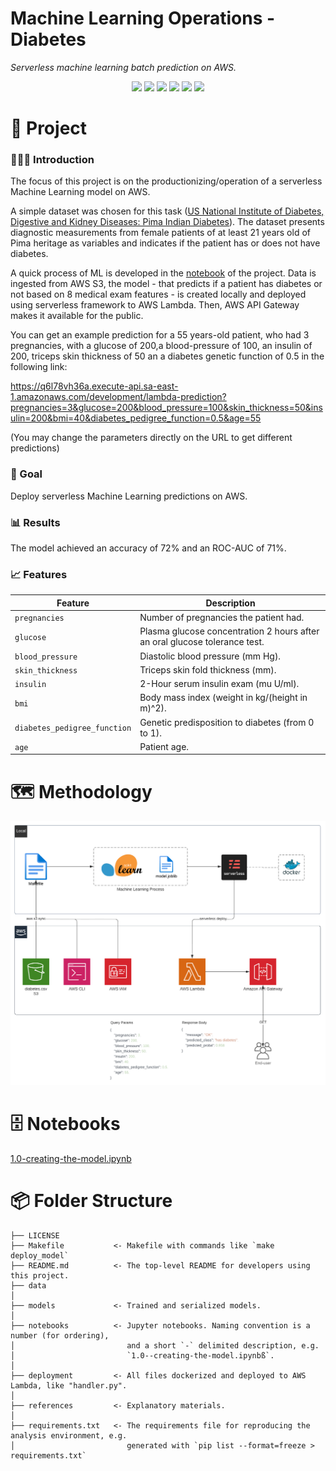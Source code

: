# Machine Learning Operations - Diabetes

*Serverless machine learning batch prediction on AWS.*

<div align="center">
<img src="https://img.shields.io/badge/python-3670A0?style=for-the-badge&logo=python&logoColor=ffdd54">
<img src="https://img.shields.io/badge/AWS-%23FF9900.svg?style=for-the-badge&logo=amazonaws&logoColor=white">
<img src="https://img.shields.io/badge/scikit--learn-%23075A83.svg?style=for-the-badge&logo=scikit-learn&logoColor=white">
<img src="https://img.shields.io/badge/docker-%232496ED.svg?style=for-the-badge&logo=docker&logoColor=white">
<img src="https://img.shields.io/badge/serverless-%2314162c?style=for-the-badge&logo=rescript&logoColor=e34c4c">
<img src="https://img.shields.io/badge/makefile-%230C22D9.svg?style=for-the-badge&logo=gnu&logoColor=white">
</div>

# 📖 Project

### 👨🏻‍🏫 Introduction
The focus of this project is on the productionizing/operation of a serverless Machine Learning model on AWS.

A simple dataset was chosen for this task ([US National Institute of Diabetes, Digestive and Kidney Diseases: Pima Indian Diabetes](#-features)). The dataset presents diagnostic measurements from female patients of at least 21 years old of Pima heritage as variables and indicates if the patient has or does not have diabetes.

A quick process of ML is developed in the [notebook](notebooks/1.0-creating-the-model.ipynb) of the project. Data is ingested from AWS S3, the model - that predicts if a patient has diabetes or not based on 8 medical exam features - is created locally and deployed using serverless framework to AWS Lambda. Then, AWS API Gateway makes it available for the public.

You can get an example prediction for a 55 years-old patient, who had 3 pregnancies, with a glucose of 200,a blood-pressure of 100, an insulin of 200, triceps skin thickness of 50 an a diabetes genetic function of 0.5 in the following link:

https://q6l78vh36a.execute-api.sa-east-1.amazonaws.com/development/lambda-prediction?pregnancies=3&glucose=200&blood_pressure=100&skin_thickness=50&insulin=200&bmi=40&diabetes_pedigree_function=0.5&age=55

(You may change the parameters directly on the URL to get different predictions)

### 🎯 Goal
Deploy serverless Machine Learning predictions on AWS.

### 📊 Results
The model achieved an accuracy of 72% and an ROC-AUC of 71%.

### 📈 Features
| Feature                  | Description                                                                           |
|--------------------------|---------------------------------------------------------------------------------------|
| `pregnancies`            | Number of pregnancies the patient had.                                               |
| `glucose`                | Plasma glucose concentration 2 hours after an oral glucose tolerance test.           |
| `blood_pressure`         | Diastolic blood pressure (mm Hg).                                                    |
| `skin_thickness`         | Triceps skin fold thickness (mm).                                                    |
| `insulin`                | 2-Hour serum insulin exam (mu U/ml).                                                 |
| `bmi`                    | Body mass index (weight in kg/(height in m)^2).                                      |
| `diabetes_pedigree_function` | Genetic predisposition to diabetes (from 0 to 1).                                   |
| `age`                    | Patient age.    


# 🗺  Methodology
![Project](references/mlops-diabetes.png)

# 🗄 Notebooks
[1.0-creating-the-model.ipynb](/notebooks/1.0-creating-the-model.ipynb)

# 📦 Folder Structure

    ├── LICENSE
    ├── Makefile           <- Makefile with commands like `make deploy_model`
    ├── README.md          <- The top-level README for developers using this project.
    ├── data
    │
    ├── models             <- Trained and serialized models.
    │
    ├── notebooks          <- Jupyter notebooks. Naming convention is a number (for ordering),
    │                         and a short `-` delimited description, e.g.
    │                         `1.0--creating-the-model.ipynbß`.
    │
    ├── deployment         <- All files dockerized and deployed to AWS Lambda, like "handler.py".
    │
    ├── references         <- Explanatory materials.
    │
    ├── requirements.txt   <- The requirements file for reproducing the analysis environment, e.g.
    │                         generated with `pip list --format=freeze > requirements.txt`
